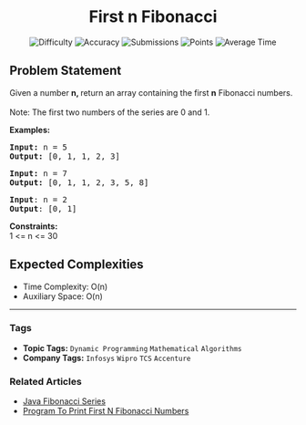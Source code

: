 <h1 align="center">First n Fibonacci</h1>

<p align="center">
  <img alt="Difficulty" title="Difficulty" src="https://custom-icon-badges.demolab.com/badge/Difficulty: Basic-1F222E?style=for-the-badge&logoColor=white&logo=fire"/>
  <img alt="Accuracy" title="Accuracy" src="https://custom-icon-badges.demolab.com/badge/Accuracy: 29.92%25-1F222E?style=for-the-badge&logoColor=white&logo=target"/>
  <img alt="Submissions" title="Submissions" src="https://custom-icon-badges.demolab.com/badge/Submissions: 257K+-1F222E?style=for-the-badge&logoColor=white&logo=repo"/>
  <img alt="Points" title="Points" src="https://custom-icon-badges.demolab.com/badge/Points: 1-1F222E?style=for-the-badge&logoColor=white&logo=award"/>
  <img alt="Average Time" title="Average Time" src="https://custom-icon-badges.demolab.com/badge/Average%20Time: N/A-1F222E?style=for-the-badge&logoColor=white&logo=clock"/>
</p>

## Problem Statement

Given a number <b>n, </b>return an array containing the first <b>n</b> Fibonacci numbers.<br><b><br></b>Note: The first two numbers of the series are 0 and 1.

<b>Examples:</b>

<pre><b>Input: </b>n = 5
<b>Output: </b>[0, 1, 1, 2, 3]
</pre>

<pre><b>Input: </b>n = 7
<b>Output: </b>[0, 1, 1, 2, 3, 5, 8]</pre>

<pre><b>Input</b>: n = 2<br><b>Output</b>: [0, 1]</pre>

<b>Constraints:</b><br>1 <= n <= 30

## Expected Complexities
- Time Complexity: O(n)
- Auxiliary Space: O(n)

<hr>

### Tags
- **Topic Tags:** `Dynamic Programming` `Mathematical` `Algorithms`
- **Company Tags:** `Infosys` `Wipro` `TCS` `Accenture`

### Related Articles
- [Java Fibonacci Series](https://www.geeksforgeeks.org/java-fibonacci-series/)
- [Program To Print First N Fibonacci Numbers](https://www.geeksforgeeks.org/program-to-print-first-n-fibonacci-numbers/)
